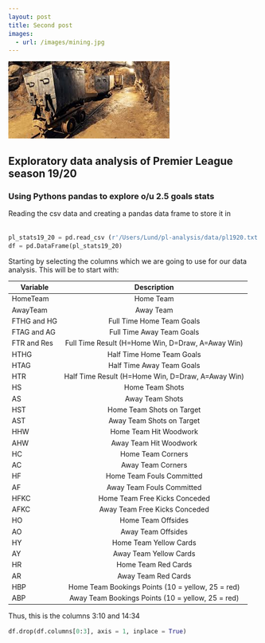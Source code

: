 ```yaml
---
layout: post
title: Second post
images:
  - url: /images/mining.jpg
---
```



<img src="/images/mining.jpg"/>


## Exploratory data analysis of Premier League season 19/20

### Using Pythons pandas to explore o/u 2.5 goals stats

Reading the csv data and creating a pandas data frame to store it in

```python

pl_stats19_20 = pd.read_csv (r'/Users/Lund/pl-analysis/data/pl1920.txt')
df = pd.DataFrame(pl_stats19_20)

```
Starting by selecting the columns which we are going to use for our data analysis.
This will be to start with:



| Variable      | Description |
| ------------- |:-------------:| 
| HomeTeam      | Home Team | 
| AwayTeam      | Away Team      | 
|  FTHG and HG  | Full Time Home Team Goals      | 
| FTAG and AG   | Full Time Away Team Goals           | 
| FTR and Res   | Full Time Result (H=Home Win, D=Draw, A=Away Win) | 
| HTHG          | Half Time Home Team Goals      | 
| HTAG          | Half Time Away Team Goals      | 
| HTR           | Half Time Result (H=Home Win, D=Draw, A=Away Win)           | 
| HS            | Home Team Shots      | 
| AS            | Away Team Shots     | 
| HST           | Home Team Shots on Target          | 
| AST           | Away Team Shots on Target | 
| HHW           | Home Team Hit Woodwork     |   
| AHW           | Away Team Hit Woodwork      | 
| HC            | Home Team Corners      | 
| AC            | Away Team Corners      | 
| HF           |Home Team Fouls Committed           | 
| AF           | Away Team Fouls Committed | 
| HFKC           | Home Team Free Kicks Conceded      |   
| AFKC          |  Away Team Free Kicks Conceded      |   
| HO            | Home Team Offsides      | 
| AO            | Away Team Offsides      | 
| HY           | Home Team Yellow Cards          | 
| AY           | Away Team Yellow Cards | 
| HR           |  Home Team Red Cards    |   
| AR           | Away Team Red Cards      |
| HBP           | Home Team Bookings Points (10 = yellow, 25 = red)      |   
| ABP           | Away Team Bookings Points (10 = yellow, 25 = red)      |      

Thus, this is the columns 3:10 and 14:34

```python
df.drop(df.columns[0:3], axis = 1, inplace = True)


```

